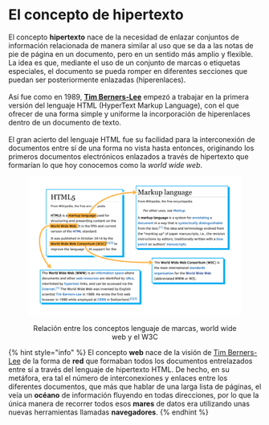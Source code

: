 # El concepto de hipertexto

El concepto **hipertexto** nace de la necesidad de enlazar conjuntos de información relacionada de manera similar al uso que se da a las notas de pie de página en un documento, pero en un sentido más amplio y flexible. La idea es que, mediante el uso de un conjunto de marcas o etiquetas especiales, el documento se pueda romper en diferentes secciones que puedan ser posteriormente enlazadas (hiperenlaces).\
\
Así fue como en 1989, [**Tim Berners-Lee**](https://es.wikipedia.org/wiki/Tim_Berners-Lee) empezó a trabajar en la primera versión del lenguaje HTML (HyperText Markup Language), con el que ofrecer de una forma simple y uniforme la incorporación de hiperenlaces dentro de un documento de texto.\
\
El gran acierto del lenguaje HTML fue su facilidad para la interconexión de documentos entre sí de una forma no vista hasta entonces, originando los primeros documentos electrónicos enlazados a través de hipertexto que formarían lo que hoy conocemos como la _world wide web_.

<div align="center"><figure><img src="../.gitbook/assets/RelHTML5www.png" alt="Diagrama de relación entre los conceptos lenguaje de marcas, world wide web y el W3C"><figcaption><p>Relación entre los conceptos lenguaje de marcas, world wide web y el W3C</p></figcaption></figure></div>

{% hint style="info" %}
El concepto **web** nace de la visión de [Tim Berners-Lee](https://es.wikipedia.org/wiki/Tim_Berners-Lee) de la forma de **red** que formaban todos los documentos entrelazados entre sí a través del lenguaje de hipertexto HTML. De hecho, en su metáfora, era tal el número de interconexiones y enlaces entre los diferentes documentos, que más que hablar de una larga lista de páginas, el veía un **océano** de información fluyendo en todas direcciones, por lo que la única manera de recorrer todos esos **mares** de datos era utilizando unas nuevas herramientas llamadas **navegadores**.
{% endhint %}
